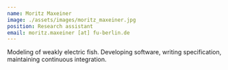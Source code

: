 ```yaml
---
name: Moritz Maxeiner
image: ./assets/images/moritz_maxeiner.jpg
position: Research assistant
email: moritz.maxeiner [at] fu-berlin.de
---
```


Modeling of weakly electric fish. Developing software, writing specification, maintaining continuous integration.
